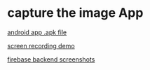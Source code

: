 # capture the image App

[android app .apk file](https://drive.google.com/file/d/16dnM8Ld6J4n0-UmSpoQIThvtTjS-4aUN/view?usp=sharing)

[screen recording demo](https://drive.google.com/file/d/16EztHtQ_L0a-6dBFx0ulUZJZ9fCOXIW1/view?usp=sharing)

[firebase backend screenshots](https://drive.google.com/drive/folders/1SrTgtIJLSAzx3zaqt_IUT-YokpI3e5N0?usp=sharing)

